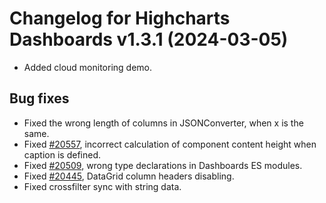 # Changelog for Highcharts Dashboards v1.3.1 (2024-03-05)

- Added cloud monitoring demo.

## Bug fixes
- Fixed the wrong length of columns in JSONConverter, when x is the same.
- Fixed [#20557](https://github.com/highcharts/highcharts/issues/20557), incorrect calculation of component content height when caption is defined.
- Fixed [#20509](https://github.com/highcharts/highcharts/issues/20509), wrong type declarations in Dashboards ES modules.
- Fixed [#20445](https://github.com/highcharts/highcharts/issues/20445), DataGrid column headers disabling.
- Fixed crossfilter sync with string data.
